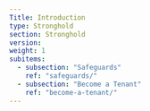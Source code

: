 ```yaml
---
Title: Introduction
type: Stronghold
section: Stronghold
version:
weight: 1
subitems:
  - subsection: "Safeguards"
    ref: "safeguards/"
  - subsection: "Become a Tenant"
    ref: "become-a-tenant/"
---
```

